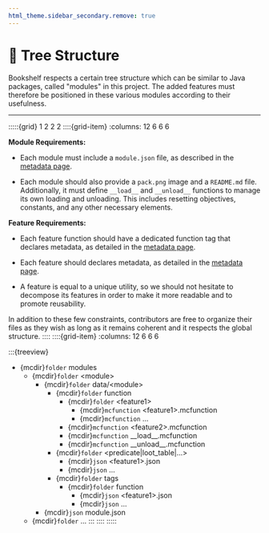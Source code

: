 ```yaml
---
html_theme.sidebar_secondary.remove: true
---
```


# 🌳 Tree Structure

Bookshelf respects a certain tree structure which can be similar to Java packages, called "modules" in this project. The added features must therefore be positioned in these various modules according to their usefulness.

---

:::::{grid} 1 2 2 2
::::{grid-item}
:columns: 12 6 6 6

**Module Requirements:**

- Each module must include a `module.json` file, as described in the [metadata page](project:metadata.md).

- Each module should also provide a `pack.png` image and a `README.md` file. Additionally, it must define `__load__` and `__unload__` functions to manage its own loading and unloading. This includes resetting objectives, constants, and any other necessary elements.


**Feature Requirements:**

- Each feature function should have a dedicated function tag that declares metadata, as detailed in the [metadata page](project:metadata.md).

- Each feature should declares metadata, as detailed in the [metadata page](project:metadata.md).

- A feature is equal to a unique utility, so we should not hesitate to decompose its features in order to make it more readable and to promote reusability.

In addition to these few constraints, contributors are free to organize their files as they wish as long as it remains coherent and it respects the global structure.
::::
::::{grid-item}
:columns: 12 6 6 6

:::{treeview}
- {mcdir}`folder` modules
  - {mcdir}`folder` \<module\>
    - {mcdir}`folder` data/\<module\>
      - {mcdir}`folder` function
        - {mcdir}`folder` \<feature1\>
          - {mcdir}`mcfunction` \<feature1\>.mcfunction
          - {mcdir}`mcfunction` ...
        - {mcdir}`mcfunction` \<feature2\>.mcfunction
        - {mcdir}`mcfunction` \_\_load\_\_.mcfunction
        - {mcdir}`mcfunction` \_\_unload\_\_.mcfunction
      - {mcdir}`folder` \<predicate|loot_table|...\>
        - {mcdir}`json` \<feature1\>.json
        - {mcdir}`json` ...
      - {mcdir}`folder` tags
        - {mcdir}`folder` function
          - {mcdir}`json` \<feature1\>.json
          - {mcdir}`json` ...
    - {mcdir}`json` module.json
  - {mcdir}`folder` ...
:::
::::
:::::
